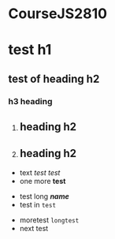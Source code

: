 # CourseJS2810
# test h1
## test of heading h2
### h3 heading
1. ## heading h2
2. ## heading h2
+ text *test test*
+ one more **test**
- test long ***name***
- test in `test`
* moretest ``longtest``
* next test
